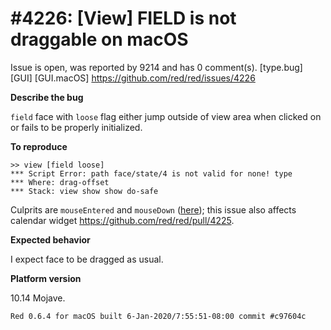 
#4226: [View] FIELD is not draggable on macOS
================================================================================
Issue is open, was reported by 9214 and has 0 comment(s).
[type.bug] [GUI] [GUI.macOS]
<https://github.com/red/red/issues/4226>

**Describe the bug**

`field` face with `loose` flag either jump outside of view area when clicked on or fails to be properly initialized.

**To reproduce**

```red
>> view [field loose]
*** Script Error: path face/state/4 is not valid for none! type
*** Where: drag-offset
*** Stack: view show show do-safe 
```

Culprits are `mouseEntered` and `mouseDown` ([here](https://github.com/red/red/blob/master/modules/view/backends/macOS/classes.reds#L199)); this issue also affects calendar widget https://github.com/red/red/pull/4225.

**Expected behavior**

I expect face to be dragged as usual.

**Platform version**

10.14 Mojave.
```
Red 0.6.4 for macOS built 6-Jan-2020/7:55:51-08:00 commit #c97604c
```



